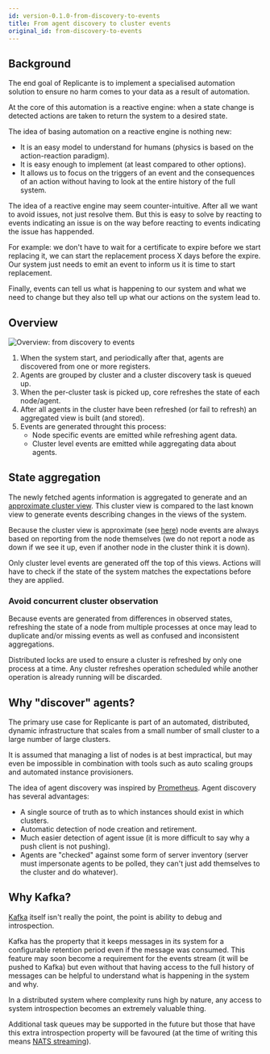 ```yaml
---
id: version-0.1.0-from-discovery-to-events
title: From agent discovery to cluster events
original_id: from-discovery-to-events
---
```


## Background
The end goal of Replicante is to implement a specialised automation solution
to ensure no harm comes to your data as a result of automation.

At the core of this automation is a reactive engine: when a state change is detected actions
are taken to return the system to a desired state.

The idea of basing automation on a reactive engine is nothing new:

  * It is an easy model to understand for humans (physics is based on the action-reaction paradigm).
  * It is easy enough to implement (at least compared to other options).
  * It allows us to focus on the triggers of an event and the consequences of an action without
    having to look at the entire history of the full system.

The idea of a reactive engine may seem counter-intuitive.
After all we want to avoid issues, not just resolve them.
But this is easy to solve by reacting to events indicating an issue is on the way before reacting
to events indicating the issue has happended.

For example: we don't have to wait for a certificate to expire before we start replacing it,
we can start the replacement process X days before the expire.
Our system just needs to emit an event to inform us it is time to start replacement.

Finally, events can tell us what is happening to our system and what we need to change
but they also tell up what our actions on the system lead to.


## Overview
![Overview: from discovery to events](assets/agent-events.png)

  1. When the system start, and periodically after that, agents are discovered from one or more registers.
  2. Agents are grouped by cluster and a cluster discovery task is queued up.
  3. When the per-cluster task is picked up, core refreshes the state of each node/agent.
  4. After all agents in the cluster have been refreshed (or fail to refresh) an aggregated view is built (and stored).
  5. Events are generated throught this process:
     * Node specific events are emitted while refreshing agent data.
     * Cluster level events are emitted while aggregating data about agents.


## State aggregation
The newly fetched agents information is aggregated to generate and an
[approximate cluster view](archnotes-cluster-view.md).
This cluster view is compared to the last known view to generate events describing changes
in the views of the system.

Because the cluster view is approximate (see [here](archnotes-cluster-view.md)) node events
are always based on reporting from the node themselves (we do not report a node as down if we
see it up, even if another node in the cluster think it is down).

Only cluster level events are generated off the top of this views.
Actions will have to check if the state of the system matches the expectations before they are applied.

### Avoid concurrent cluster observation
Because events are generated from differences in observed states, refreshing the state of
a node from multiple processes at once may lead to duplicate and/or missing events as well
as confused and inconsistent aggregations.

Distributed locks are used to ensure a cluster is refreshed by only one process at a time.
Any cluster refreshes operation scheduled while another operation is already running will be discarded.


## Why "discover" agents?
The primary use case for Replicante is part of an automated, distributed, dynamic infrastructure that
scales from a small number of small cluster to a large number of large clusters.

It is assumed that managing a list of nodes is at best impractical, but may even be impossible
in combination with tools such as auto scaling groups and automated instance provisioners.

The idea of agent discovery was inspired by [Prometheus](https://prometheus.io/).
Agent discovery has several advantages:

  * A single source of truth as to which instances should exist in which clusters.
  * Automatic detection of node creation and retirement.
  * Much easier detection of agent issue (it is more difficult to say why a push client is not pushing).
  * Agents are "checked" against some form of server inventory (server must impersonate agents to
    be polled, they can't just add themselves to the cluster and do whatever).


## Why Kafka?
[Kafka](https://kafka.apache.org/) itself isn't really the point,
the point is ability to debug and introspection.

Kafka has the property that it keeps messages in its system for a configurable retention period
even if the message was consumed.
This feature may soon become a requirement for the events stream (it will be pushed to Kafka)
but even without that having access to the full history of messages can be helpful to understand
what is happening in the system and why.

In a distributed system where complexity runs high by nature,
any access to system introspection becomes an extremely valuable thing.

Additional task queues may be supported in the future but those that have this extra introspection
property will be favoured (at the time of writing this means
[NATS streaming](https://nats.io/documentation/streaming/nats-streaming-intro/)).

